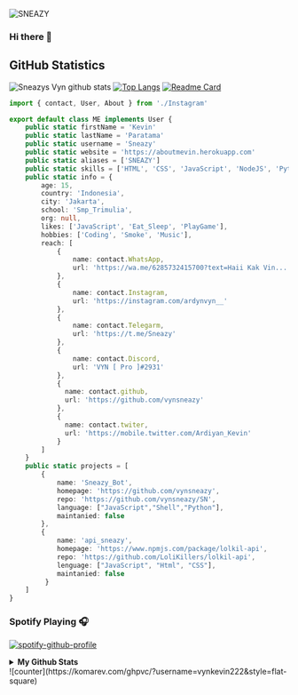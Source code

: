 ![SNEAZY](https://raw.githubusercontent.com/vynkevin222/vynkevin222/main/giphy.gif)
### Hi there 👋

## GitHub Statistics

![Sneazys Vyn github stats](https://github-readme-stats.vercel.app/api?username=vynkevin222&theme=chartreuse-dark&count_private=true&show_icons=true&cache_seconds=1800)
[![Top Langs](https://github-readme-stats.vercel.app/api/top-langs/?username=vynkevin222&theme=chartreuse-dark&layout=compact)](https://github.com/vynkevin222/vynkevin222)
[![Readme Card](https://github-readme-stats.vercel.app/api/pin/?username=vynZGaming&repo=Apinya&theme=blue-green)](https://github.com/vynkevin222/vynkevin222)


```TypeScript
import { contact, User, About } from './Instagram'

export default class ME implements User {
    public static firstName = 'Kevin'
    public static lastName = 'Paratama'
    public static username = 'Sneazy'
    public static website = 'https://aboutmevin.herokuapp.com'
    public static aliases = ['SNEAZY']
    public static skills = ['HTML', 'CSS', 'JavaScript', 'NodeJS', 'Python']
    public static info = {
        age: 15,
        country: 'Indonesia',
        city: 'Jakarta',
        school: 'Smp_Trimulia',
        org: null,
        likes: ['JavaScript', 'Eat_Sleep', 'PlayGame'],
        hobbies: ['Coding', 'Smoke', 'Music'],
        reach: [
            {
                name: contact.WhatsApp,
                url: 'https://wa.me/6285732415700?text=Haii Kak Vin...'
            },
            {
                name: contact.Instagram,
                url: 'https://instagram.com/ardynvyn__'
            },
            {
                name: contact.Telegarm,
                url: 'https://t.me/Sneazy'
            },
            {
                name: contact.Discord,
                url: 'VYN [ Pro ]#2931'
            },
            {
              name: contact.github,
              url: 'https://github.com/vynsneazy'
            },
            {
              name: contact.twiter,
              url: 'https://mobile.twitter.com/Ardiyan_Kevin'
            }
        ]
    }
    public static projects = [
        {
            name: 'Sneazy_Bot',
            homepage: 'https://github.com/vynsneazy',
            repo: 'https://github.com/vynsneazy/SN',
            language: ["JavaScript","Shell","Python"],
            maintanied: false
        },
        {
            name: 'api_sneazy',
            homepage: 'https://www.npmjs.com/package/lolkil-api',
            repo: 'https://github.com/LoliKillers/lolkil-api',
            lenguage: ["JavaScript", "Html", "CSS"],
            maintanied: false
         }
    ]
}
```
### Spotify Playing 🎧

[![spotify-github-profile](https://spotify-github-profile.vercel.app/api/view?uid=314iqaa5wlnytjblf2yfa4es5aly&cover_image=true&theme=novatorem)](https://spotify-github-profile.vercel.app/api/view?uid=314iqaa5wlnytjblf2yfa4es5aly&redirect=true)

<details>
  <summary><b>My Github Stats</b></summary>
  <img alt="Gimenz's github stats" src="https://github-readme-stats.vercel.app/api?username=vynkevin222&count_private=true&hide=issues&show_icons=true&hide_border=true&include_all_commits=true&line_height=24"/>
  <img align="right" alt="GIF" height="170px" src="https://media.giphy.com/media/dxn6fRlTIShoeBr69N/giphy.gif" />
  <img alt="Top Langs" src="https://github-readme-stats.vercel.app/api/top-langs/?username=vynkevin222&layout=compact&hide_border=true"/>
</details>
![counter](https://komarev.com/ghpvc/?username=vynkevin222&style=flat-square)
